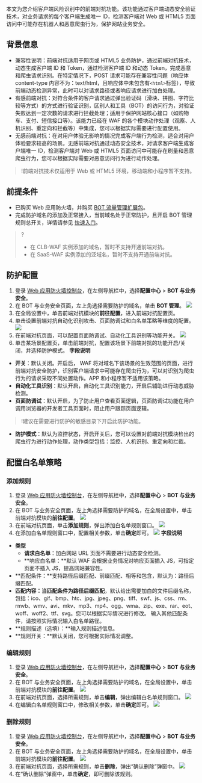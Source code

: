本文为您介绍客户端风险识别中的前端对抗功能。该功能通过客户端动态安全验证技术，对业务请求的每个客户端生成唯一 ID，检测客户端对 Web 或 HTML5 页面访问中可能存在机器人和恶意爬虫行为，保护网站业务安全。

## 背景信息
- 兼容性说明：前端对抗适用于网页或 HTML5 业务防护，通过前端对抗技术，动态生成客户端 ID 和 Token，通过检测客户端 ID 和动态 Token，完成恶意和爬虫请求识别。在特定情况下，POST 请求可能存在兼容性问题（响应体 content-type 内容不为：text/html，且响应体中未包含有`<html>`标签），导致前端动态检测异常，此时可以对请求路径或者响应请求进行加白处理。
- 有感前端对抗：对符合条件的客户请求通过弹出验证码（滑块、拼图、字符比较等方式）的方式进行验证识别，区别人和工具（BOT）的访问行为，对验证失败达到一定次数的请求进行拦截处理；适用于保护网站核心接口（如购物车、支付、短信接口等）。该能力已经在 WAF 的各个模块动作处理（观察、人机识别、重定向和拦截等）中集成，您可以根据实际需要进行配置使用。
- 无感前端对抗：在对用户体验无影响的情况完成客户端行为检测，适合对用户体验要求较高的场景。无感前端对抗通过动态安全技术，对请求客户端生成客户端唯一 ID，检测客户端对 Web 或 HTML5 页面访问中可能存在刷量和恶意爬虫行为，您可以根据实际需要对恶意访问行为进行动作处理。
>!前端对抗技术仅适用于 Web 或 HTML5 环境，移动端和小程序暂不支持。

## 前提条件
- 已购买 Web 应用防火墙，并购买 [BOT 流量管理扩展包](https://cloud.tencent.com/document/product/627/11730#bot-.E8.A1.8C.E4.B8.BA.E7.AE.A1.E7.90.86.E4.BB.B7.E6.A0.BC.E8.AF.B4.E6.98.8E)。
- 完成防护域名的添加及正常接入，当前域名处于正常防护，且开启 BOT 管理规则总开关，详情请参见 [快速入门](https://cloud.tencent.com/document/product/627/18635)。
>?
>- 在 CLB-WAF 实例添加的域名，暂时不支持开通前端对抗。
>- 在 SaaS-WAF 实例添加的泛域名，暂时不支持开通前端对抗。

## 防护配置
1. 登录 [Web 应用防火墙控制台](https://console.cloud.tencent.com/guanjia/tea-botconfig)，在左侧导航栏中，选择**配置中心** > **BOT 与业务安全**。
2. 在 BOT 与业务安全页面，左上角选择需要防护的域名，单击 **BOT 管理**。
![](https://qcloudimg.tencent-cloud.cn/raw/6ebbdba50530929ed734fc9743584008.png)
3.	在全局设置中，单击前端对抗模块的**前往配置**，进入前端对抗配置页。
4.	单击设置前端对抗自动化识别攻击、页面防调试和白名单策略等维度的配置。
![](https://qcloudimg.tencent-cloud.cn/raw/3757f221479bb4cbccf7f66b94d6ec87.png)
5. 在前端对抗页面，可以配置页面防调试、自动化工具识别等功能开关。
![](https://qcloudimg.tencent-cloud.cn/raw/472db80350fe5d68e1a3e820165a5c80.png)
6. 单击某场景配置页，单击前端对抗，配置该场景下前端对抗的功能开启/关闭，并选择防护模式。
**字段说明**
  - **开关**：默认关闭。开启后， WAF 将对域名下该场景的生效范围的页面，进行前端对抗安全防护，识别客户端请求中可能存在爬虫行为，可以对识别为爬虫行为的请求采取不同处置动作。APP 和小程序暂不适用该策略。
 - **自动化工具识别**：默认开启，自动化工具识别能力，开启后辅助进行动态威胁检测。
  - **页面防调试**：默认开启，为了防⽌⽤户查看⻚⾯逻辑，⻚⾯防调试功能在⽤户调⽤浏览器的开发者工具页面时，阻⽌⽤户跟踪⻚⾯逻辑。
>!建议在需要进行防护的敏感目录下开启此防护功能。
>
 -   **防护模式**：默认为监控状态，开启开关后，您可以设置对前端对抗模块检出的爬虫行为进行动作处理，动作类型包括：监控、人机识别、重定向和拦截。


## 配置白名单策略
### 添加规则
1. 登录 [Web 应用防火墙控制台](https://console.cloud.tencent.com/guanjia/tea-botconfig)，在左侧导航栏中，选择**配置中心** > **BOT 与业务安全**。
2. 在 BOT 与业务安全页面，左上角选择需要防护的域名，在全局设置中，单击前端对抗模块的**前往配置**。
![](https://qcloudimg.tencent-cloud.cn/raw/6ebbdba50530929ed734fc9743584008.png)
3. 在前端对抗页面，单击**添加规则**，弹出添加白名单规则窗口。
![](https://qcloudimg.tencent-cloud.cn/raw/d2627419e930838cfe569b20a7d2bb05.png)
4. 在添加白名单规则窗口中，配置相关参数，单击**确定**即可。
![](https://qcloudimg.tencent-cloud.cn/raw/d529aa5778b685a26b783b0ebf1d0e68.png)
**字段说明**
 - **类型**
    - **请求白名单**：加白网站 URL 页面不需要进行动态安全检测。
    - **响应白名单：**默认 WAF 会根据业务情况对响应页面插入 JS，可指定页面不插入 JS，提高网站兼容性。
 - **匹配条件：**支持路径后缀匹配、前缀匹配、相等和包含，默认为：路径后缀匹配。
 - **匹配内容：**当匹配条件为**路径后缀匹配**，默认给出需要加白的文件后缀名称，包括：ico、gif、bmp、htc、jpg、jpeg、png、tiff、swf、js、css、rm、rmvb、wmv、avi、mkv、mp3、mp4、ogg、wma、zip、exe、rar、eot、woff、woff2、ttf、svg。您可以根据实际情况进行修改。 输入其他匹配条件，请按照实际情况输入白名单路径。
 - **规则描述（选填）：**输入规则描述信息。
 - **规则开关：**默认关闭，您可根据实际情况调整。

### 编辑规则
1. 登录 [Web 应用防火墙控制台](https://console.cloud.tencent.com/guanjia/tea-botconfig)，在左侧导航栏中，选择**配置中心** > **BOT 与业务安全**。
2. 在 BOT 与业务安全页面，左上角选择需要防护的域名，在全局设置中，单击前端对抗模块的**前往配置**。
![](https://qcloudimg.tencent-cloud.cn/raw/6ebbdba50530929ed734fc9743584008.png)
3. 在前端对抗页面，选择所需规则，单击**编辑**，弹出编辑白名单规则窗口。
![](https://qcloudimg.tencent-cloud.cn/raw/8408ab53aac3b970bd438cb5036fb9e8.png)
4. 在编辑白名单规则窗口中，修改相关参数，单击**确定**即可。
![](https://qcloudimg.tencent-cloud.cn/raw/cf1ae735f2e1951c9a060adf02ed1638.png)

### 删除规则
1. 登录 [Web 应用防火墙控制台](https://console.cloud.tencent.com/guanjia/tea-botconfig)，在左侧导航栏中，选择**配置中心** > **BOT 与业务安全**。
2. 在 BOT 与业务安全页面，左上角选择需要防护的域名，在全局设置中，单击前端对抗模块的**前往配置**。
![](https://qcloudimg.tencent-cloud.cn/raw/6ebbdba50530929ed734fc9743584008.png)
3. 在前端对抗页面，选择所需规则，单击**删除**，弹出“确认删除”弹窗中。
![](https://qcloudimg.tencent-cloud.cn/raw/a91f2d04cf9944503d372b70dc518b76.png)
4. 在“确认删除”弹窗中，单击**确定**，即可删除该规则。
